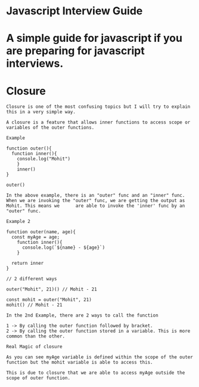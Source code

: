 # Javascript Interview Guide

# A simple guide for javascript if you are preparing for javascript interviews.

# Closure
    Closure is one of the most confusing topics but I will try to explain this in a very simple way.
    
    A closure is a feature that allows inner functions to access scope or variables of the outer functions.
    
    Example

    function outer(){
      function inner(){
        console.log("Mohit")
        }
        inner()
    }
    
    outer()

    In the above example, there is an "outer" func and an "inner" func. When we are invoking the "outer" func, we are getting the output as Mohit. This means we      are able to invoke the 'inner' func by an "outer" func.

    Example 2

    function outer(name, age){
      const myAge = age;
        function inner(){
          console.log(`${name} - ${age}`)
        }

      return inner
    }

    // 2 different ways

    outer("Mohit", 21)() // Mohit - 21

    const mohit = outer("Mohit", 21)
    mohit() // Mohit - 21

    In the 2nd Example, there are 2 ways to call the function

    1 -> By calling the outer function followed by bracket.
    2 -> By calling the outer function stored in a variable. This is more common than the other.

    Real Magic of closure

    As you can see myAge variable is defined within the scope of the outer function but the mohit variable is able to access this.

    This is due to closure that we are able to access myAge outside the scope of outer function.
